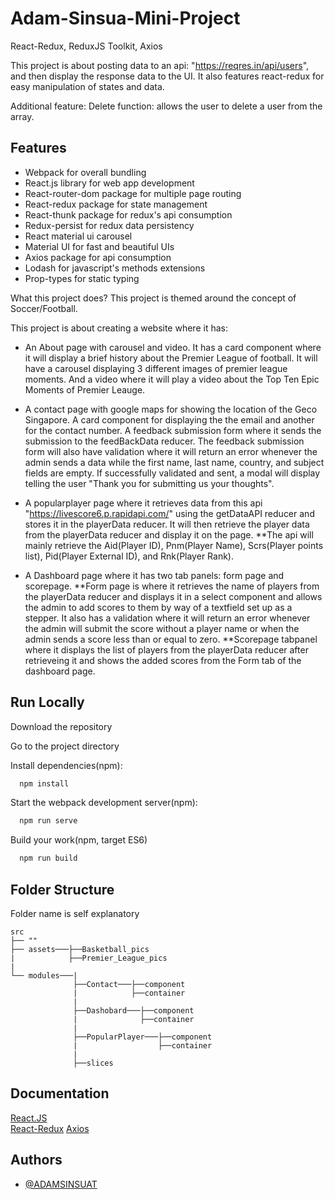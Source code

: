 # Adam-Sinsua-Mini-Project

React-Redux, ReduxJS Toolkit, Axios

This project is about posting data to an api: "https://reqres.in/api/users", and then display the response data to the UI. It also features react-redux for easy manipulation of states and data.

Additional feature: Delete function: allows the user to delete a user from the array.

## Features

* Webpack for overall bundling
* React.js library for web app development
* React-router-dom package for multiple page routing
* React-redux package for state management
* React-thunk package for redux's api consumption
* Redux-persist for redux data persistency
* React material ui carousel
* Material UI for fast and beautiful UIs
* Axios package for api consumption
* Lodash for javascript's methods extensions
* Prop-types for static typing

What this project does?
This project is themed around the concept of Soccer/Football.

This project is about creating a website where it has:
* An About page with carousel and video. It has a card component where it will display a brief history about the Premier League of football. It will have a carousel displaying 3 different images of premier league moments. And a video where it will play a video about the Top Ten Epic Moments of Premier Leauge.

* A contact page with google maps for showing the location of the Geco Singapore. A card component for displaying the the email and another for the contact number. A feedback submission form where it sends the submission to the feedBackData reducer. The feedback submission form will also have validation where it will return an error whenever the admin sends a data while the first name, last name, country, and subject fields are empty. If successfully validated and sent, a modal will display telling the user "Thank you for submitting us your thoughts".

* A popularplayer page where it retrieves data from this api "https://livescore6.p.rapidapi.com/" using the getDataAPI reducer and stores it in the playerData reducer. It will then retrieve the player data from the playerData reducer and display it on the page.
  **The api will mainly retrieve the Aid(Player ID), Pnm(Player Name), Scrs(Player points list), Pid(Player External ID), and Rnk(Player Rank).

* A Dashboard page where it has two tab panels: form page and scorepage. 
  **Form page is where it retrieves the name of players from the playerData reducer and displays it in a select component and allows the admin to add scores     to them by way of a textfield set up as a stepper. It also has a validation where it will return an error whenever the admin will submit the score           without a player name or when the admin sends a score less than or equal to zero.
  **Scorepage tabpanel where it displays the list of players from the playerData reducer after retrieveing it and shows the added scores from the Form tab of     the dashboard page.

## Run Locally

Download the repository

Go to the project directory

Install dependencies(npm):

```bash
  npm install
```

Start the webpack development server(npm):

```bash
  npm run serve
```

Build your work(npm, target ES6)

```bash
  npm run build
```

## Folder Structure

Folder name is self explanatory

    src
    ├── ""
    ├── assets───├──Basketball_pics
    |            ├──Premier_League_pics
    |
    └── modules───|
                  ├──Contact───├──component
                  |            ├──container
                  |
                  ├──Dashobard───├──component
                  |              ├──container
                  |              
                  ├──PopularPlayer───├──component              
                  |                  ├──container
                  |
                  ├──slices
                  
                  
## Documentation

[React.JS](https://reactjs.org/docs/getting-started.html)  
[React-Redux](https://react-redux.js.org/introduction/getting-started)
[Axios](https://axios-http.com/docs/intro)

## Authors

- [@ADAMSINSUAT](https://github.com/ADAMSINSUAT)
